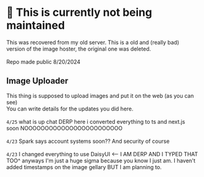 # 🛑 This is currently not being maintained
This was recovered from my old server. This is a old and (really bad) version of the image hoster, the original one was deleted.\
\
Repo made public 8/20/2024




## Image Uploader
This thing is supposed to upload images and put it on the web (as you can see)\
You can write details for the updates you did here.\
\
`4/25` what is up chat DERP here i converted everything to ts and next.js soon NOOOOOOOOOOOOOOOOOOOOOOOO
\
\
`4/23` Spark says account systems soon?? And security of course
\
\
`4/23` I changed everything to use DaisyUI <-- I AM DERP AND I TYPED THAT TOO^ anyways I'm just a huge sigma because you know I just am. I haven't added timestamps on the image gellary BUT I am planning to.
